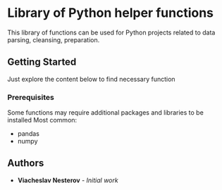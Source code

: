 # Library of Python helper functions

This library of functions can be used for Python projects related to data parsing, cleansing, preparation.

## Getting Started

Just explore the content below to find necessary function

### Prerequisites

Some functions may require additional packages and libraries to be installed
Most common:
- pandas
- numpy


## Authors

* **Viacheslav Nesterov** - *Initial work*
